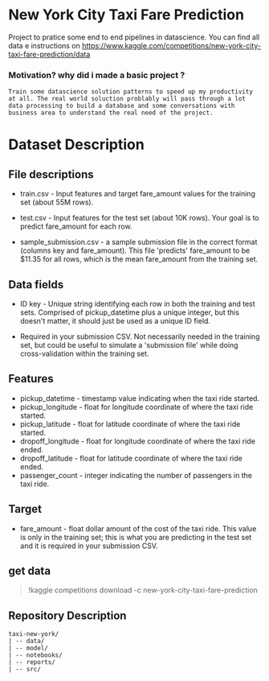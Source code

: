 # New York City Taxi Fare Prediction

Project to pratice some end to end pipelines in datascience.  You can find all data e instructions on https://www.kaggle.com/competitions/new-york-city-taxi-fare-prediction/data


### Motivation? why did i made a basic project ?
    
    Train some datascience solution patterns to speed up my productivity at all. The real world soluction problably will pass through a lot data processing to build a database and some conversations with business area to understand the real need of the project.


# Dataset Description

## File descriptions
* train.csv - Input features and target fare_amount values for the training set (about 55M rows).

* test.csv - Input features for the test set (about 10K rows). Your goal is to predict fare_amount for each row.

* sample_submission.csv - a sample submission file in the correct format (columns key and fare_amount). This file 'predicts' fare_amount to be $11.35 for all rows, which is the mean fare_amount from the training set.


## Data fields
* ID key - Unique string identifying each row in both the training and test sets. Comprised of pickup_datetime plus a unique integer, but this doesn't matter, it should just be used as a unique ID field.

* Required in your submission CSV. Not necessarily needed in the training set, but could be useful to simulate a 'submission file' while doing cross-validation within the training set.

## Features
* pickup_datetime - timestamp value indicating when the taxi ride started.
* pickup_longitude - float for longitude coordinate of where the taxi ride started.
* pickup_latitude - float for latitude coordinate of where the taxi ride started.
* dropoff_longitude - float for longitude coordinate of where the taxi ride ended.
* dropoff_latitude - float for latitude coordinate of where the taxi ride ended.
* passenger_count - integer indicating the number of passengers in the taxi ride.

## Target
* fare_amount - float dollar amount of the cost of the taxi ride. This value is only in the training set; this is what you are predicting in the test set and it is required in your submission CSV.

## get data

 > !kaggle competitions download -c  new-york-city-taxi-fare-prediction
## Repository Description
```
taxi-new-york/
| -- data/
| -- model/
| -- notebooks/
| -- reports/
| -- src/
```

